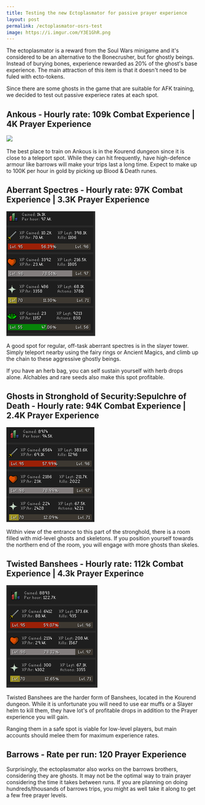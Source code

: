 ```yaml
---
title: Testing the new Ectoplasmator for passive prayer experience
layout: post
permalink: /ectoplasmator-osrs-test
image: https://i.imgur.com/Y3E1GhR.png
---
```


The ectoplasmator is a reward from the Soul Wars minigame and it's considered to be an alternative to the Bonecrusher, but for ghostly beings. Instead of burying bones, experience rewarded as 20% of the ghost's base experience. The main attraction of this item is that it doesn't need to be fuled with ecto-tokens.

Since there are some ghosts in the game that are suitable for AFK training, we decided to test out passive experiece rates at each spot.

## Ankous - Hourly rate: 109k Combat Experience | 4K Prayer Experience

![](https://i.imgur.com/PGo70Kr.png)

The best place to train on Ankous is in the Kourend dungeon since it is close to a teleport spot. While they can hit frequently, have high-defence armour like barrows will make your trips last a long time. Expect to make up to 100K per hour in gold by picking up Blood & Death runes.

## Aberrant Spectres - Hourly rate: 97K Combat Experience | 3.3K Prayer Experience

![](/images/Spectre.png)

A good spot for regular, off-task aberrant spectres is in the slayer tower. Simply teleport nearby using the fairy rings or Ancient Magics, and climb up the chain to these aggressive ghostly beings.

If you have an herb bag, you can self sustain yourself with herb drops alone. Alchables and rare seeds also make this spot profitable.

## Ghosts in Stronghold of Security:Sepulchre of Death - Hourly rate: 94K Combat Experience | 2.4K Prayer Experience

![](/images/StrongholdGhosts.png)

Within view of the entrance to this part of the stronghold, there is a room filled with mid-level ghosts and skeletons. If you position yourself towards the northern end of the room, you will engage with more ghosts than skeles.

## Twisted Banshees - Hourly rate: 112k Combat Experience | 4.3k Prayer Experince

![](/images/BansheesEXP.png)

Twisted Banshees are the harder form of Banshees, located in the Kourend dungeon. While it is unfortunate you will need to use ear muffs or a Slayer helm to kill them, they have lot's of profitable drops in addition to the Prayer experience you will gain.

Ranging them in a safe spot is viable for low-level players, but main accounts should melee them for maximum experience rates.

## Barrows - Rate per run: 120 Prayer Experience

Surprisingly, the ectoplasmator also works on the barrows brothers, considering they are ghosts. It may not be the optimal way to train prayer considering the time it takes between runs. If you are planning on doing hundreds/thousands of barrows trips, you might as well take it along to get a few free prayer levels.
